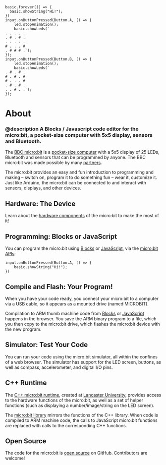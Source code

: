```sim
basic.forever(() => {
  basic.showString("Hi!");
})
input.onButtonPressed(Button.A, () => {
    led.stopAnimation();
    basic.showLeds(`
. . . . .
. # . # .
. . . . .
# . . . #
. # # # .`);
});
input.onButtonPressed(Button.B, () => {
    led.stopAnimation();
    basic.showLeds(`
. # . # .
# . # . #
# . . . #
. # . # .
. . # . .`);
});
``` 
# About

### @description A Blocks / Javascript code editor for the micro:bit, a pocket-size computer with 5x5 display, sensors and Bluetooth.

The [BBC micro:bit](https://www.microbit.co.uk) is a [pocket-size computer](/device) with a 5x5 display of 25 LEDs, Bluetooth and sensors that can be programmed by anyone.
The BBC micro:bit was made possible by many [partners](https://www.microbit.co.uk/partners).

The micro:bit provides an easy and fun introduction to programming and making – switch on, program it to do something fun – wear it, customize it.
Just like Arduino, the micro:bit can be connected to and interact with sensors, displays, and other devices. 

## Hardware: The Device

Learn about the [hardware components](/device) of the micro:bit to make the most of it!

## Programming: Blocks or JavaScript

You can program the micro:bit using [Blocks](/blocks) or [JavaScript](/javascript), via the [micro:bit APIs](/reference):

```blocks
input.onButtonPressed(Button.A, () => {
    basic.showString("Hi!");
})
```

## Compile and Flash: Your Program!

When you have your code ready, you connect your micro:bit to a computer via a USB cable, so it appears as a mounted drive (named MICROBIT). 

Compilation to ARM thumb machine code from [Blocks](/blocks) or [JavaScript](/javascript) happens in the browser. You save the ARM binary 
program to a file, which you then copy to the micro:bit drive, which flashes the micro:bit device with the new program.

## Simulator: Test Your Code

You can run your code using the micro:bit simulator, all within the confines of a web browser. 
The simulator has support for the LED screen, buttons, as well as compass, accelerometer, and digital I/O pins.

## C++ Runtime

The [C++ micro:bit runtime](http://lancaster-university.github.io/microbit-docs/), created at [Lancaster University](http://www.lancaster.ac.uk/), provides access to the hardware functions of the micro:bit, 
as well as a set of helper functions (such as displaying a number/image/string on the LED screen). 

The [micro:bit library](/reference) mirrors the functions of the C++ library. 
When code is compiled to ARM machine code, the calls to JavaScript micro:bit functions are replaced with calls to the corresponding C++ functions.

## Open Source

The code for the micro:bit is [open source](/open-source) on GitHub. Contributors are welcome!
